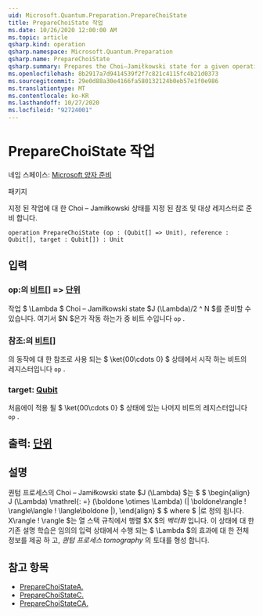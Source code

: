 ```yaml
---
uid: Microsoft.Quantum.Preparation.PrepareChoiState
title: PrepareChoiState 작업
ms.date: 10/26/2020 12:00:00 AM
ms.topic: article
qsharp.kind: operation
qsharp.namespace: Microsoft.Quantum.Preparation
qsharp.name: PrepareChoiState
qsharp.summary: Prepares the Choi–Jamiłkowski state for a given operation onto given reference and target registers.
ms.openlocfilehash: 8b2917a7d9414539f2f7c821c4115fc4b21d0373
ms.sourcegitcommit: 29e0d88a30e4166fa580132124b0eb57e1f0e986
ms.translationtype: MT
ms.contentlocale: ko-KR
ms.lasthandoff: 10/27/2020
ms.locfileid: "92724001"
---
```

# <a name="preparechoistate-operation"></a>PrepareChoiState 작업

네임 스페이스: [Microsoft 양자 준비](xref:Microsoft.Quantum.Preparation)

패키지 [](https://nuget.org/packages/)


지정 된 작업에 대 한 Choi – Jamiłkowski 상태를 지정 된 참조 및 대상 레지스터로 준비 합니다.

```qsharp
operation PrepareChoiState (op : (Qubit[] => Unit), reference : Qubit[], target : Qubit[]) : Unit
```


## <a name="input"></a>입력

### <a name="op--qubit--unit"></a>op:의 [비트](xref:microsoft.quantum.lang-ref.qubit)[] => [단위](xref:microsoft.quantum.lang-ref.unit) 

작업 $ \Lambda $ Choi – Jamiłkowski state $J (\Lambda)/2 ^ N $를 준비할 수 있습니다. 여기서 $N $은가 작동 하는가 중 비트 수입니다 `op` .


### <a name="reference--qubit"></a>참조:의 [비트](xref:microsoft.quantum.lang-ref.qubit)[]

의 동작에 대 한 참조로 사용 되는 $ \ket{00\cdots 0} $ 상태에서 시작 하는 비트의 레지스터입니다 `op` .


### <a name="target--qubit"></a>target: [Qubit](xref:microsoft.quantum.lang-ref.qubit)

처음에이 적용 될 $ \ket{00\cdots 0} $ 상태에 있는 나머지 비트의 레지스터입니다 `op` .



## <a name="output--unit"></a>출력: [단위](xref:microsoft.quantum.lang-ref.unit)



## <a name="remarks"></a>설명

퀀텀 프로세스의 Choi – Jamiłkowski state $J (\Lambda) $는 $ $ \begin{align} J (\Lambda) \mathrel{: =} (\boldone \otimes \Lambda) (| \boldone\rangle \! \rangle\langle \! \langle\boldone |), \end{align} $ $ where $ |로 정의 됩니다. X\rangle \! \rangle $는 열 스택 규칙에서 행렬 $X $의 *벡터화* 입니다. 이 상태에 대 한 기존 설명 학습은 임의의 입력 상태에서 수행 되는 $ \Lambda $의 효과에 대 한 전체 정보를 제공 하 고, *퀀텀 프로세스 tomography* 의 토대를 형성 합니다.

## <a name="see-also"></a>참고 항목

- [PrepareChoiStateA.](xref:Microsoft.Quantum.Preparation.PrepareChoiStateA)
- [PrepareChoiStateC.](xref:Microsoft.Quantum.Preparation.PrepareChoiStateC)
- [PrepareChoiStateCA.](xref:Microsoft.Quantum.Preparation.PrepareChoiStateCA)